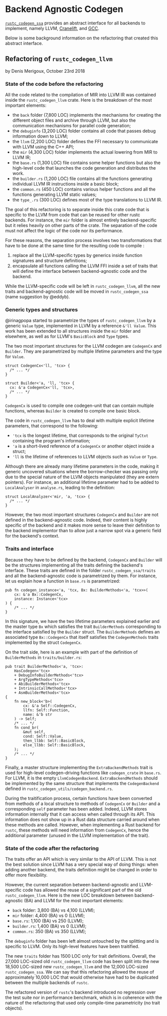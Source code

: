 # Backend Agnostic Codegen

<!-- toc -->

[`rustc_codegen_ssa`]
provides an abstract interface for all backends to implement,
namely LLVM, [Cranelift], and [GCC].

[Cranelift]: https://github.com/rust-lang/rustc_codegen_cranelift
[GCC]: https://github.com/rust-lang/rustc_codegen_gcc
[`rustc_codegen_ssa`]: https://doc.rust-lang.org/nightly/nightly-rustc/rustc_codegen_ssa/index.html

Below is some background information on the refactoring that created this
abstract interface.

## Refactoring of `rustc_codegen_llvm`
by Denis Merigoux, October 23rd 2018

### State of the code before the refactoring

All the code related to the compilation of MIR into LLVM IR was contained
inside the `rustc_codegen_llvm` crate. Here is the breakdown of the most
important elements:
* the `back` folder (7,800 LOC) implements the mechanisms for creating the
  different object files and archive through LLVM, but also the communication
  mechanisms for parallel code generation;
* the `debuginfo` (3,200 LOC) folder contains all code that passes debug
  information down to LLVM;
* the `llvm` (2,200 LOC) folder defines the FFI necessary to communicate with
  LLVM using the C++ API;
* the `mir` (4,300 LOC) folder implements the actual lowering from MIR to LLVM
  IR;
* the `base.rs` (1,300 LOC) file contains some helper functions but also the
  high-level code that launches the code generation and distributes the work.
* the `builder.rs` (1,200 LOC) file contains all the functions generating
  individual LLVM IR instructions inside a basic block;
* the `common.rs` (450 LOC) contains various helper functions and all the
  functions generating LLVM static values;
* the `type_.rs` (300 LOC) defines most of the type translations to LLVM IR.

The goal of this refactoring is to separate inside this crate code that is
specific to the LLVM from code that can be reused for other rustc backends. For
instance, the `mir` folder is almost entirely backend-specific but it relies
heavily on other parts of the crate. The separation of the code must not affect
the logic of the code nor its performance.

For these reasons, the separation process involves two transformations that
have to be done at the same time for the resulting code to compile :

1. replace all the LLVM-specific types by generics inside function signatures
   and structure definitions;
2. encapsulate all functions calling the LLVM FFI inside a set of traits that
   will define the interface between backend-agnostic code and the backend.

While the LLVM-specific code will be left in `rustc_codegen_llvm`, all the new
traits and backend-agnostic code will be moved in `rustc_codegen_ssa` (name
suggestion by @eddyb).

### Generic types and structures

@irinagpopa started to parametrize the types of `rustc_codegen_llvm` by a
generic `Value` type, implemented in LLVM by a reference `&'ll Value`. This
work has been extended to all structures inside the `mir` folder and elsewhere,
as well as for LLVM's `BasicBlock` and `Type` types.

The two most important structures for the LLVM codegen are `CodegenCx` and
`Builder`. They are parametrized by multiple lifetime parameters and the type
for `Value`.

```rust,ignore
struct CodegenCx<'ll, 'tcx> {
  /* ... */
}

struct Builder<'a, 'll, 'tcx> {
  cx: &'a CodegenCx<'ll, 'tcx>,
  /* ... */
}
```

`CodegenCx` is used to compile one codegen-unit that can contain multiple
functions, whereas `Builder` is created to compile one basic block.

The code in `rustc_codegen_llvm` has to deal with multiple explicit lifetime
parameters, that correspond to the following:
* `'tcx` is the longest lifetime, that corresponds to the original `TyCtxt`
  containing the program's information;
* `'a` is a short-lived reference of a `CodegenCx` or another object inside a
  struct;
* `'ll` is the lifetime of references to LLVM objects such as `Value` or
  `Type`.

Although there are already many lifetime parameters in the code, making it
generic uncovered situations where the borrow-checker was passing only due to
the special nature of the LLVM objects manipulated (they are extern pointers).
For instance, an additional lifetime parameter had to be added to
`LocalAnalyser` in `analyse.rs`, leading to the definition:

```rust,ignore
struct LocalAnalyzer<'mir, 'a, 'tcx> {
  /* ... */
}
```

However, the two most important structures `CodegenCx` and `Builder` are not
defined in the backend-agnostic code. Indeed, their content is highly specific
of the backend and it makes more sense to leave their definition to the backend
implementor than to allow just a narrow spot via a generic field for the
backend's context.

### Traits and interface

Because they have to be defined by the backend, `CodegenCx` and `Builder` will
be the structures implementing all the traits defining the backend's interface.
These traits are defined in the folder `rustc_codegen_ssa/traits` and all the
backend-agnostic code is parametrized by them. For instance, let us explain how
a function in `base.rs` is parametrized:

```rust,ignore
pub fn codegen_instance<'a, 'tcx, Bx: BuilderMethods<'a, 'tcx>>(
    cx: &'a Bx::CodegenCx,
    instance: Instance<'tcx>
) {
    /* ... */
}
```

In this signature, we have the two lifetime parameters explained earlier and
the master type `Bx` which satisfies the trait `BuilderMethods` corresponding
to the interface satisfied by the `Builder` struct. The `BuilderMethods`
defines an associated type `Bx::CodegenCx` that itself satisfies the
`CodegenMethods` traits implemented by the struct `CodegenCx`.

On the trait side, here is an example with part of the definition of
`BuilderMethods` in `traits/builder.rs`:

```rust,ignore
pub trait BuilderMethods<'a, 'tcx>:
    HasCodegen<'tcx>
    + DebugInfoBuilderMethods<'tcx>
    + ArgTypeMethods<'tcx>
    + AbiBuilderMethods<'tcx>
    + IntrinsicCallMethods<'tcx>
    + AsmBuilderMethods<'tcx>
{
    fn new_block<'b>(
        cx: &'a Self::CodegenCx,
        llfn: Self::Function,
        name: &'b str
    ) -> Self;
    /* ... */
    fn cond_br(
        &mut self,
        cond: Self::Value,
        then_llbb: Self::BasicBlock,
        else_llbb: Self::BasicBlock,
    );
    /* ... */
}
```

Finally, a master structure implementing the `ExtraBackendMethods` trait is
used for high-level codegen-driving functions like `codegen_crate` in
`base.rs`. For LLVM, it is the empty `LlvmCodegenBackend`.
`ExtraBackendMethods` should be implemented by the same structure that
implements the `CodegenBackend` defined in
`rustc_codegen_utils/codegen_backend.rs`.

During the traitification process, certain functions have been converted from
methods of a local structure to methods of `CodegenCx` or `Builder` and a
corresponding `self` parameter has been added. Indeed, LLVM stores information
internally that it can access when called through its API. This information
does not show up in a Rust data structure carried around when these methods are
called. However, when implementing a Rust backend for `rustc`, these methods
will need information from `CodegenCx`, hence the additional parameter (unused
in the LLVM implementation of the trait).

### State of the code after the refactoring

The traits offer an API which is very similar to the API of LLVM. This is not
the best solution since LLVM has a very special way of doing things: when
adding another backend, the traits definition might be changed in order to
offer more flexibility.

However, the current separation between backend-agnostic and LLVM-specific code
has allowed the reuse of a significant part of the old `rustc_codegen_llvm`.
Here is the new LOC breakdown between backend-agnostic (BA) and LLVM for the
most important elements:

* `back` folder: 3,800 (BA) vs 4,100 (LLVM);
* `mir` folder: 4,400 (BA) vs 0 (LLVM);
* `base.rs`: 1,100 (BA) vs 250 (LLVM);
* `builder.rs`: 1,400 (BA) vs 0 (LLVM);
* `common.rs`: 350 (BA) vs 350 (LLVM);

The `debuginfo` folder has been left almost untouched by the splitting and is
specific to LLVM. Only its high-level features have been traitified.

The new `traits` folder has 1500 LOC only for trait definitions. Overall, the
27,000 LOC-sized old `rustc_codegen_llvm` code has been split into the new
18,500 LOC-sized new `rustc_codegen_llvm` and the 12,000 LOC-sized
`rustc_codegen_ssa`. We can say that this refactoring allowed the reuse of
approximately 10,000 LOC that would otherwise have had to be duplicated between
the multiple backends of `rustc`.

The refactored version of `rustc`'s backend introduced no regression over the
test suite nor in performance benchmark, which is in coherence with the nature
of the refactoring that used only compile-time parametricity (no trait
objects).
